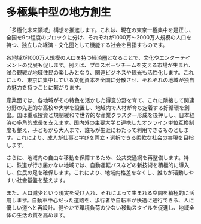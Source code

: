 # 多極集中型の地方創生

「多極化未来領域」構想を推進します。これは、現在の東京一極集中を是正し、全国を9つ程度のブロックに分け、それぞれが1000万〜2000万人規模の人口を持つ、独立した経済・文化圏として機能する社会を目指すものです。

各地域が1000万人規模の人口を持つ経済圏となることで、文化やエンターテイメントの発展も促します。例えば、プロスポーツチームを支える市場が生まれ、試合観戦が地域住民の楽しみとなり、関連ビジネスや観光も活性化します。これにより、東京に集中している文化資本を全国に分散させ、それぞれの地域が独自の魅力を持つことに繋がります。

産業面では、各地域がその特色を活かした得意分野を育て、これに隣接して関連分野の先進的な高校や大学を設置し、地域内で人材が育ち定着する好循環を創出。国は重点投資と規制緩和で世界的な産業クラスター形成を後押しし、日本経済の多角的成長を支えます。国内外の主要大学と連携したオンライン単位互換制度も整え、子どもから大人まで、誰もが生涯にわたって利用できるものとします。これにより、成人が仕事と学びを両立・選択できる柔軟な社会の実現を目指します。

さらに、地域内の自由な移動を保障するため、公共交通網を再整備します。特に、鉄道が行き届かない地域では、自動運転バスなどの新技術を積極的に導入し、住民の足を確保します。これにより、地域内格差をなくし、誰もが活動しやすい社会基盤を整えます。

また、人口減少という現実を受け入れ、それによって生まれる空間を積極的に活用します。自動車中心だった道路を、歩行者や自転車が快適に通行できる、人に優しい道へと再設計。健やかで環境負荷の少ない移動スタイルを促進し、地域全体の生活の質を高めます。
